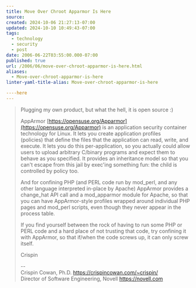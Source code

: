 ```yaml
---
title: Move Over Chroot Apparmor Is Here
source: 
created: 2024-10-06 21:27:13-07:00
updated: 2024-10-10 10:49:43-07:00
tags:
  - technology
  - security
  - post
date: 2006-06-22T03:55:00.000-07:00
published: true
url: /2006/06/move-over-chroot-apparmor-is-here.html
aliases:
  - Move-over-chroot-apparmor-is-here
linter-yaml-title-alias: Move-over-chroot-apparmor-is-here

----here
---
```



> Plugging my own product, but what the hell, it is open source :)  
>   
> AppArmor [https://opensuse.org/Apparmor](https://opensuse.org/Apparmor) is an application security container technology for Linux. It lets you create application profiles  
> (policies) that define the files that the application can read, write, and execute. It lets you do this per-application, so you actually could allow users to upload arbitrary C/binary programs and expect them to behave as you specified. It provides an inheritance model so that you can't escape from this jail by exec'ing something fun: the child is controlled by policy too.  
>   
> And for confining PHP (and PERL code run by mod\_perl, and any other language interpreted in-place by Apache) AppArmor provides a change\_hat API call and a mod\_apparmor module for Apache, so that you can have AppArmor-style profiles wrapped around individual PHP pages and mod\_perl scripts, even though they never appear in the process table.  
>   
> If you find yourself between the rock of having to run some PHP or PERL code and a hard place of not trusting that code, try confining it with AppArmor, so that if/when the code screws up, it can only screw itself.  
>   
> Crispin  
>   
> \--  
> Crispin Cowan, Ph.D. https://crispincowan.com/~crispin/  
> Director of Software Engineering, Novell https://novell.com
